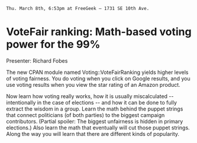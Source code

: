     Thu. March 8th, 6:53pm at FreeGeek – 1731 SE 10th Ave.

# VoteFair ranking: Math-based voting power for the 99%

Presenter: Richard Fobes

The new CPAN module named Voting::VoteFairRanking yields higher levels of voting fairness.  You do voting when you click on Google results, and you use voting results when you view the star rating of an Amazon product.

Now learn how voting really works, how it is usually miscalculated -- intentionally in the case of elections -- and how it can be done to fully extract the wisdom in a group.  Learn the math behind the puppet strings that connect politicians (of both parties) to the biggest campaign contributors.  (Partial spoiler: The biggest unfairness is hidden in primary elections.)  Also learn the math that eventually will cut those puppet strings.  Along the way you will learn that there are different kinds of popularity.
